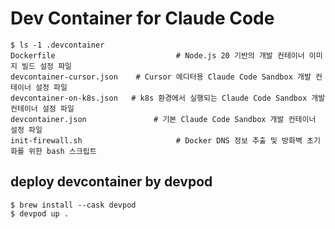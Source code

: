 # Dev Container for Claude Code

```
$ ls -1 .devcontainer
Dockerfile                           # Node.js 20 기반의 개발 컨테이너 이미지 빌드 설정 파일
devcontainer-cursor.json    # Cursor 에디터용 Claude Code Sandbox 개발 컨테이너 설정 파일
devcontainer-on-k8s.json   # k8s 환경에서 실행되는 Claude Code Sandbox 개발 컨테이너 설정 파일
devcontainer.json               # 기본 Claude Code Sandbox 개발 컨테이너 설정 파일 
init-firewall.sh                     # Docker DNS 정보 추출 및 방화벽 초기화를 위한 bash 스크립트
```

## deploy devcontainer by devpod 
```
$ brew install --cask devpod
$ devpod up .
```


